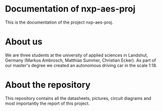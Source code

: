 # Documentation of nxp-aes-proj

This is the documentation of the project nxp-aes-proj. 

# About us
We are three students at the university of applied sciences in Landshut, Germany (Markus Ambrosch, Matthias Summer, Christian Ecker). As part of our master's degree we created an autonomous driving car in the scale 1:18. 

# About the repository
This repository contains all the datasheets, pictures, circuit diagrams and most importantly the report of this project.
